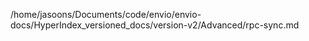 /home/jasoons/Documents/code/envio/envio-docs/HyperIndex_versioned_docs/version-v2/Advanced/rpc-sync.md